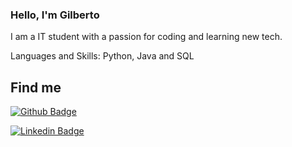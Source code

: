 ### Hello, I'm Gilberto

I am a IT student with a passion for coding and learning new tech.

Languages and Skills: Python, Java and SQL

## Find me

[![Github Badge](https://img.shields.io/badge/-Github-000?style=flat-square&logo=Github&logoColor=white&link=https://github.com/jvniorgc/)](https://github.com/jvniorgc/)

[![Linkedin Badge](https://img.shields.io/badge/-LinkedIn-blue?style=flat-square&logo=Linkedin&logoColor=white&link=linkedin.com/in/jvniorgc)](linkedin.com/in/jvniorgc)

<!--
**jvniorgc/jvniorgc** is a ✨ _special_ ✨ repository because its `README.md` (this file) appears on your GitHub profile.

Here are some ideas to get you started:

- 🔭 I’m currently working on ...
- 🌱 I’m currently learning ...
- 👯 I’m looking to collaborate on ...
- 🤔 I’m looking for help with ...
- 💬 Ask me about ...
- 📫 How to reach me: ...
- 😄 Pronouns: ...
- ⚡ Fun fact: ...
-->
